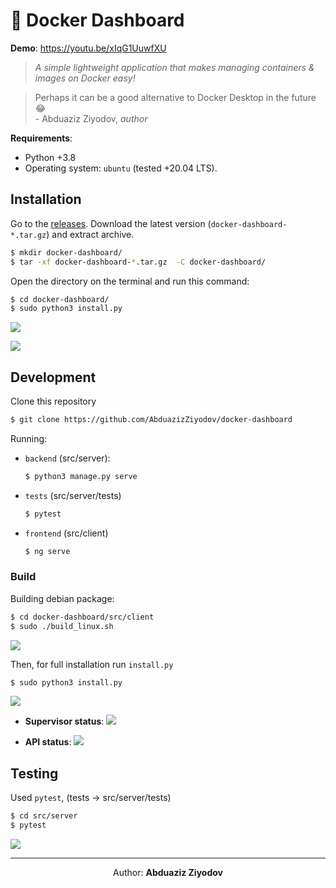 # 🐳 **Docker Dashboard**

**Demo**: https://youtu.be/xIqG1UuwfXU

> _A simple lightweight application that makes managing containers & images on Docker easy!_

<blockquote>
    Perhaps it can be a good alternative to Docker Desktop in the future 😂
    <figcaption>- Abduaziz Ziyodov, <cite>author</cite></figcaption>
</blockquote>

**Requirements**:

- Python +3.8
- Operating system: `ubuntu` (tested +20.04 LTS).

## **Installation**

Go to the [releases](https://github.com/AbduazizZiyodov/docker-dashboard/releases). Download the latest version (`docker-dashboard-*.tar.gz`) and extract archive.

```bash
$ mkdir docker-dashboard/
$ tar -xf docker-dashboard-*.tar.gz  -C docker-dashboard/
```

Open the directory on the terminal and run this command:

```bash
$ cd docker-dashboard/
$ sudo python3 install.py
```

![](assets/install.png)

![](assets/dashboard.png)

## **Development**

Clone this repository

```bash
$ git clone https://github.com/AbduazizZiyodov/docker-dashboard
```

Running:

- `backend` (src/server):
  ```bash
  $ python3 manage.py serve
  ```
- `tests` (src/server/tests)
  ```bash
  $ pytest
  ```
- `frontend` (src/client)
  ```bash
  $ ng serve
  ```

### **Build**

Building debian package:

```bash
$ cd docker-dashboard/src/client
$ sudo ./build_linux.sh
```

![](/assets/build.png)

Then, for full installation run `install.py`

```bash
$ sudo python3 install.py
```

![](/assets/install_2.png)

- **Supervisor status**:
  ![](/assets/supervisor_status.png)

- **API status**:
  ![](/assets/api_status.png)

## **Testing**

Used `pytest`, (tests -> src/server/tests)

```bash
$ cd src/server
$ pytest
```

![](/assets/tests.png)

<hr>

<p align='center'>
    Author: <strong>Abduaziz Ziyodov</strong> 
</p>
